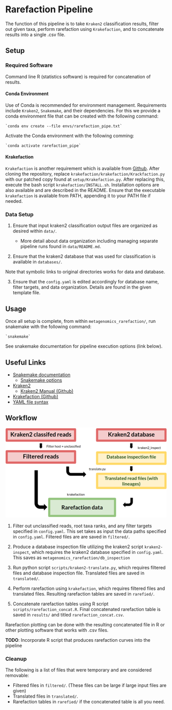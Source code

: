 # Rarefaction Pipeline

The function of this pipeline is to take `Kraken2` classification results, filter out given taxa, perform rarefaction using `Krakefaction`, and to concatenate results into a single .csv file.

## Setup

### Required Software

Command line R (statistics software) is required for concatenation of results.

#### Conda Environment

Use of Conda is recommended for environment management.
Requirements include `Kraken2`, `Snakemake`, and their dependencies. For this we provide a conda environment file that can be created with the following command:

    `conda env create --file envs/rarefaction_pipe.txt`

Activate the Conda environment with the following comming:

    `conda activate rarefaction_pipe`

#### Krakefaction

`Krakefaction` is another requirement which is available from [Github](https://github.com/phac-nml/krakefaction).
After cloning the repository, replace `krakefaction/krakefaction/Krackfaction.py` with our patched copy found at `setup/Krakefaction.py`. After replacing this, execute the bash script `krakefaction/INSTALL.sh`. Installation options are also available and are described in the README. 
Ensure that the executable `krakefaction` is available from PATH, appending it to your PATH file if needed.

### Data Setup

1. Ensure that input kraken2 classification output files are organized as desired within `data/`.
    * More detail about data organization including managing separate pipeline runs found in `data/README.md`.

2. Ensure that the kraken2 database that was used for classification is available in `databases/`.

Note that symbolic links to original directories works for data and database.

3. Ensure that the `config.yaml` is edited accordingly for database name, filter targets, and data organization. Details are found in the given template file.



## Usage 

Once all setup is complete, from within `metagenomics_rarefaction/`, run snakemake with the following command:

    `snakemake`

See snakemake documentation for pipeline execution options (link below).

## Useful Links

* [Snakemake documentation](https://snakemake.readthedocs.io/en/stable/)
    * [Snakemake options](https://snakemake.readthedocs.io/en/stable/executing/cli.html)
* [Kraken2](https://ccb.jhu.edu/software/kraken2/)
    * [Kraken2 Manual (Github)](https://github.com/DerrickWood/kraken2/wiki/Manual)
* [Krakefaction (Github)](https://github.com/phac-nml/krakefaction)
* [YAML file syntax](https://docs.ansible.com/ansible/latest/reference_appendices/YAMLSyntax.html)

## Workflow

![Workflow](/images/rarefaction_pipeline_workflow.png)

1. Filter out unclassified reads, root taxa ranks, and any filter targets specified in `config.yaml`. This set takes as input the data paths specified in `config.yaml`. Filtered files are are saved in `filtered/`.

2. Produce a database inspection file utilizing the kraken2 script `kraken2-inspect`, which requires the kraken2 database specified in `config.yaml`. This saves as `metagenomics_rarefaction/db_inspection`

3. Run python script `scripts/kraken2-translate.py`, which requires filtered files and database inspection file. Translated files are saved in `translated/`.

4. Perform rarefaction using `krakefaction`, which requires filtered files and translated files. Resulting rarefaction tables are saved in `rarefied/`.

5. Concatenate rarefaction tables using R script `scripts/rarefaction_concat.R`. Final concatenated rarefaction table is saved in `results/` and titled `rarefaction_concat.csv`.

Rarefaction plotting can be done with the resulting concatenated file in R or other plotting software that works with .csv files.

__TODO__: Incorporate R script that produces rarefaction curves into the pipeline

### Cleanup

The following is a list of files that were temporary and are considered removable:

* Filtered files in `filtered/`. (These files can be large if large input files are given)
* Translated files in `translated/`.
* Rarefaction tables in `rarefied/` if the concatenated table is all you need.

